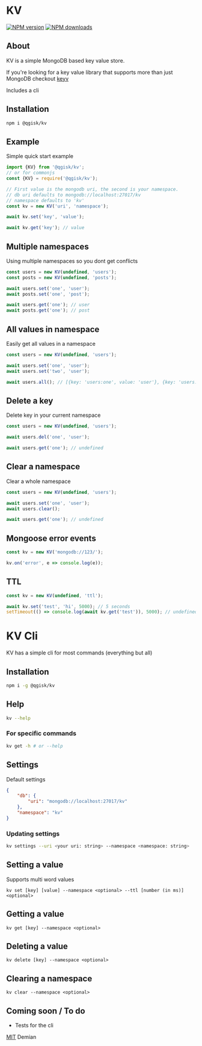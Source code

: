 # KV

<span class="badge-npmversion"><a href="https://www.npmjs.com/package/@qgisk/kv" title="View this project on NPM"><img src="https://img.shields.io/npm/v/@qgisk/kv.svg" alt="NPM version"/></a></span>
<span class="badge-npmdownloads"><a href="https://www.npmjs.org/package/@qgisk/kv" title="View this project on NPM"><img src="https://img.shields.io/npm/dm/@qgisk/kv.svg" alt="NPM downloads" /></a></span>

## About

KV is a simple MongoDB based key value store.

If you're looking for a key value library that supports more than just MongoDB checkout [keyv](https://github.com/jaredwray/keyv)

Includes a cli

## Installation

```bash
npm i @qgisk/kv
```

## Example

Simple quick start example

```javascript
import {KV} from '@qgisk/kv';
// or for commonjs
const {KV} = require('@qgisk/kv');

// First value is the mongodb uri, the second is your namespace.
// db uri defaults to mongodb://localhost:27017/kv
// namespace defaults to 'kv'
const kv = new KV('uri', 'namespace');

await kv.set('key', 'value');

await kv.get('key'); // value
```

## Multiple namespaces

Using multiple namespaces so you dont get conflicts

```javascript
const users = new KV(undefined, 'users');
const posts = new KV(undefined, 'posts');

await users.set('one', 'user');
await posts.set('one', 'post');

await users.get('one'); // user
await posts.get('one'); // post
```

## All values in namespace

Easily get all values in a namespace

```javascript
const users = new KV(undefined, 'users');

await users.set('one', 'user');
await users.set('two', 'user');

await users.all(); // [{key: 'users:one', value: 'user'}, {key: 'users:two', value: 'user'}]
```

## Delete a key

Delete key in your current namespace

```javascript
const users = new KV(undefined, 'users');

await users.del('one', 'user');

await users.get('one'); // undefined
```

## Clear a namespace

Clear a whole namespace

```javascript
const users = new KV(undefined, 'users');

await users.set('one', 'user');
await users.clear();

await users.get('one'); // undefined
```

## Mongoose error events

```javascript
const kv = new KV('mongodb://123/');

kv.on('error', e => console.log(e));
```

## TTL

```javascript
const kv = new KV(undefined, 'ttl');

await kv.set('test', 'hi', 5000); // 5 seconds
setTimeout(() => console.log(await kv.get('test')), 5000); // undefined
```

# KV Cli

KV has a simple cli for most commands (everything but all)

## Installation

```bash
npm i -g @qgisk/kv
```

## Help

```bash
kv --help
```

### For specific commands

```bash
kv get -h # or --help
```

## Settings

Default settings

```json
{
    "db": {
        "uri": "mongodb://localhost:27017/kv"
    },
    "namespace": "kv"
}
```

### Updating settings

```bash
kv settings --uri <your uri: string> --namespace <namespace: string>
```

## Setting a value

Supports multi word values

```
kv set [key] [value] --namespace <optional> --ttl [number (in ms)] <optional>
```

## Getting a value

```
kv get [key] --namespace <optional>
```

## Deleting a value

```
kv delete [key] --namespace <optional>
```

## Clearing a namespace

```
kv clear --namespace <optional>
```

## Coming soon / To do

-   Tests for the cli

[MIT](https://github.com/QGIsK/kv/blob/main/LICENSE) Demian
